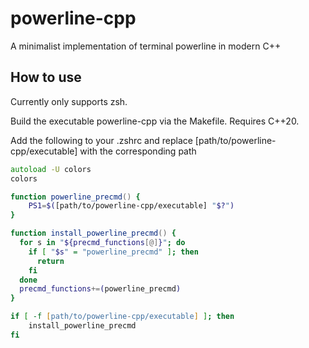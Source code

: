 # powerline-cpp
A minimalist implementation of terminal powerline in modern C++

## How to use
Currently only supports zsh.

Build the executable powerline-cpp via the Makefile. Requires C++20.

Add the following to your .zshrc and replace [path/to/powerline-cpp/executable] with the corresponding path
```zsh
autoload -U colors
colors

function powerline_precmd() {
    PS1=$([path/to/powerline-cpp/executable] "$?")
}

function install_powerline_precmd() {
  for s in "${precmd_functions[@]}"; do
    if [ "$s" = "powerline_precmd" ]; then
      return
    fi
  done
  precmd_functions+=(powerline_precmd)
}

if [ -f [path/to/powerline-cpp/executable] ]; then
    install_powerline_precmd
fi
```
